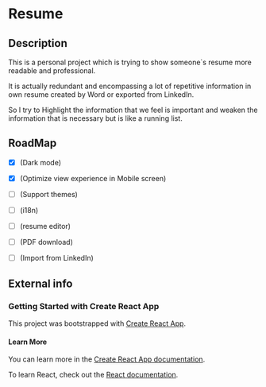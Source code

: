 # Resume

## Description

This is a personal project which is trying to show someone`s resume more readable and professional.

It is actually redundant and encompassing a lot of repetitive information in own resume created by Word or exported from
LinkedIn.

So I try to Highlight the information that we feel is important and weaken the information that is necessary but is like
a running list.


## RoadMap

- [x] (Dark mode)
- [x] (Optimize view experience in Mobile screen)
- [ ] (Support themes)
- [ ] (i18n)
- [ ] (resume editor)
- [ ] (PDF download)
- [ ] (Import from LinkedIn)


## External info

### Getting Started with Create React App

This project was bootstrapped with [Create React App](https://github.com/facebook/create-react-app).

#### Learn More

You can learn more in the [Create React App documentation](https://facebook.github.io/create-react-app/docs/getting-started).

To learn React, check out the [React documentation](https://reactjs.org/).

